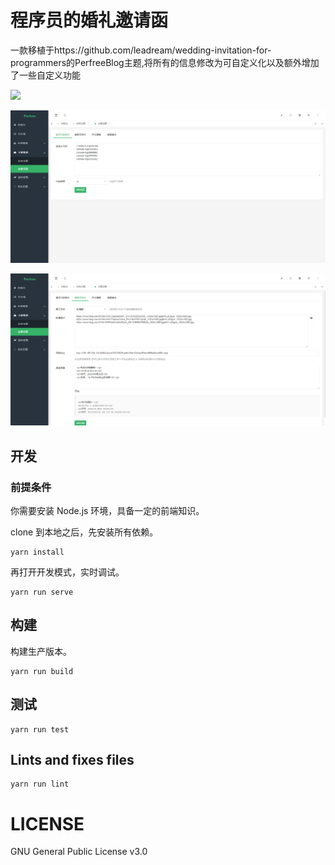 # 程序员的婚礼邀请函
一款移植于https://github.com/leadream/wedding-invitation-for-programmers的PerfreeBlog主题,将所有的信息修改为可自定义化以及额外增加了一些自定义功能

![](./invitation.jpg)

![](./0.jpg)

![](./1.jpg)

## 开发
### 前提条件
你需要安装 Node.js 环境，具备一定的前端知识。

clone 到本地之后，先安装所有依赖。
```
yarn install
```

再打开开发模式，实时调试。
```
yarn run serve
```

## 构建
构建生产版本。
```
yarn run build
```

## 测试
```
yarn run test
```

## Lints and fixes files
```
yarn run lint
```

# LICENSE
GNU General Public License v3.0
